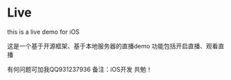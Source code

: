 # Live
this is a live demo for iOS

这是一个基于开源框架、基于本地服务器的直播demo 功能包括开启直播、观看直播

有何问题可加我QQ931237936 备注：iOS开发
共勉！
